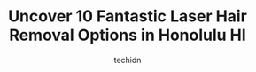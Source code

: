 ---
layout: ampstory
image: https://i0.wp.com/www.depkes.org/wp-content/uploads/2023/06/laser-hair-removal-0-in-honolulu-hi-1685790545.jpeg?resize=640,853
author: techidn
featured: false
description: Discover the impressive array of Laser Hair Removal options in Honolulu HI, where you can find 10 of the largest Laser Hair Removal establishments in the area. From renowned classics to hidd
title: Uncover 10 Fantastic Laser Hair Removal Options in Honolulu HI
cover:
   title: Uncover 10 Fantastic Laser Hair Removal Options in Honolulu HI
   subtitle: Rickpate
   background: https://www.depkes.org/wp-content/uploads/2023/06/laser-hair-removal-0-in-honolulu-hi-1685790545.jpeg

pages: 
 - layout: thirds
   top: <h1>#1 Honolulu MedSpa</h1>
   bottom: "<p>The employees will be friendly to you while your spending thousands on their services but as soon as you have any issues or are not completely happy with your very </p>"
   background: https://www.depkes.org/wp-content/uploads/2023/06/laser-hair-removal-1-in-honolulu-hi-1685790547.jpeg
   backgroundblur: true
 - layout: thirds
   top: <h1>#2 HEC Medical Clinic LLC</h1>
   bottom: "<p>I cannot begin to explain the amount of relief I have received from treatment at HEC Medical Clinic. The staff are extremely professional and kind. I was a bit doubtful s</p>"
   background: https://www.depkes.org/wp-content/uploads/2023/06/laser-hair-removal-2-in-honolulu-hi-1685790547.jpeg
   cta:
      link: https://www.depkes.org/blog/uncover-10-fantastic-laser-hair-removal-options-in-honolulu-hi/
      text: Uncover 10 Fantastic Laser Hair Removal Options in Honolulu HI
 - layout: thirds
   top: <h1>#3 Aesthetics Hawaii - Dr Yew Botox Filler Specialist</h1>
   bottom: "<p>1441 Kapiolani Blvd #2020, Honolulu, HI 96814, United States</p>"
   background: https://www.depkes.org/wp-content/uploads/2023/06/laser-hair-removal-3-in-honolulu-hi-1685790548.jpeg
   cta:
      link: https://www.depkes.org/blog/uncover-10-fantastic-laser-hair-removal-options-in-honolulu-hi/
      text: Uncover 10 Fantastic Laser Hair Removal Options in Honolulu HI
 - layout: thirds
   top: <h1>#4 Elizaveta Neginskaya Signature Brows & Beauty Studio</h1>
   bottom: "<p>627 South St #3, Honolulu, HI 96813, United States</p>"
   background: https://plus.unsplash.com/premium_photo-1664640458616-3c74f8cb4589?ixlib=rb-4.0.3&ixid=MnwxMjA3fDB8MHxwaG90by1wYWdlfHx8fGVufDB8fHx8&auto=format&fit=crop&w=640&h=853&q=80
   cta:
      link: https://www.depkes.org/blog/uncover-10-fantastic-laser-hair-removal-options-in-honolulu-hi/
      text: Uncover 10 Fantastic Laser Hair Removal Options in Honolulu HI
 - layout: thirds
   top: <h1>#5 Modern Artistry Spa & Wellness</h1>
   bottom: "<p>1440 Kapiolani Blvd #106, Honolulu, HI 96814, United States</p>"
   background: https://images.unsplash.com/photo-1540457036297-448b6b99e91c?ixlib=rb-4.0.3&ixid=MnwxMjA3fDB8MHxwaG90by1wYWdlfHx8fGVufDB8fHx8&auto=format&fit=crop&w=640&h=853&q=80
   cta:
      link: https://www.depkes.org/blog/uncover-10-fantastic-laser-hair-removal-options-in-honolulu-hi/
      text: Uncover 10 Fantastic Laser Hair Removal Options in Honolulu HI
 - layout: thirds
   top: <h1>#6 Cosmetic Surgeon Honolulu, Hawaii - The Ferguson Clinic - Medical Spa & Beauty Clinic</h1>
   bottom: "<p>677 Ala Moana Blvd Ste 1011, Honolulu, HI 96813, United States</p>"
   background: https://images.unsplash.com/photo-1536745287225-21d689278fd1?ixlib=rb-4.0.3&ixid=MnwxMjA3fDB8MHxwaG90by1wYWdlfHx8fGVufDB8fHx8&auto=format&fit=crop&w=640&h=853&q=80
   cta:
      link: https://www.depkes.org/blog/uncover-10-fantastic-laser-hair-removal-options-in-honolulu-hi/
      text: Uncover 10 Fantastic Laser Hair Removal Options in Honolulu HI
 - layout: thirds
   top: <h1>#7 Way Gone Laser Tattoo Removal</h1>
   bottom: "<p>320 Ward Ave #210, Honolulu, HI 96814, United States</p>"
   background: https://images.unsplash.com/photo-1489694553447-4c9339da310d?ixlib=rb-4.0.3&ixid=MnwxMjA3fDB8MHxwaG90by1wYWdlfHx8fGVufDB8fHx8&auto=format&fit=crop&w=640&h=853&q=80
   cta:
      link: https://www.depkes.org/blog/uncover-10-fantastic-laser-hair-removal-options-in-honolulu-hi/
      text: Uncover 10 Fantastic Laser Hair Removal Options in Honolulu HI
 - layout: thirds
   middle: Continue reading...
   background: https://images.unsplash.com/photo-1462556791646-c201b8241a94?ixlib=rb-4.0.3&ixid=MnwxMjA3fDB8MHxwaG90by1wYWdlfHx8fGVufDB8fHx8&auto=format&fit=crop&w=640&h=853&q=80
   cta:
      link: https://www.depkes.org/blog/uncover-10-fantastic-laser-hair-removal-options-in-honolulu-hi/
      text: Uncover 10 Fantastic Laser Hair Removal Options in Honolulu HI
      
---